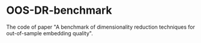 # OOS-DR-benchmark
The code of paper "A benchmark of dimensionality reduction techniques for out-of-sample embedding quality".
